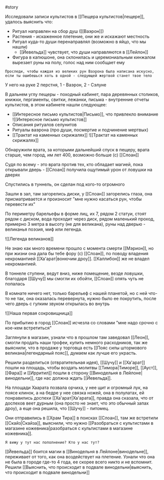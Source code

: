 #story

Исследовали записи культистов в [[Пещера культистов|пещере]], удалось выяснить что:

- Ритуал направлен на сбор душ ([[Ваэрон]])
- Растения - искаженное плетение, они же и искажают местность
- Ритуал куда-то души перенаправлял (возможно в яйцо, что мы нашли)
	- [[Йевельда]] чувствует, что души направляются в [[Лейлон]]
- Фигура в капюшоне, она склонилась и церемониальным кинжалом вырезает руны на полу, голос над ним сообщает ему

```
Проследи, чтобы каждая из великих рун Ваэрона была написана искусно, если ты ошибешься хоть в одной - следующей жертвой станет твое тело
```

У него на руке 2 перстня, 1 - Ваэрон, 2 - Сэлуне

В дальнем углу пещеры - походный кабинет, пара деревянных столиков, книжки, пергаменты, свитки, лежанки, письма - внутренние отчеты культистов, в этом кабинете нашли следующее:

- [[Интересное письмо культистов|Письмо]], что привлекло внимание
	![[Интересное письмо культистов]]
- Описания ритуалов селунитов
- Ритуалы ваэрона (про души, посмертие и подчинение мертвых)
- [[Трактат на каменных скрижалях]]
	![[Трактат на каменных скрижалях]]

Обнаружили врата, за которыми дальнейший спуск в пещеру, врата старше, чем город, им лет 400, возможно больше (с) [[Слоан]]

Судя по всему - это врата против тех, кто обладает магией, пока открывали дверь - [[Слоан]] получила ощутимый урон от ловушки на дверях

Спустились в туннель, он сделан под кого-то огромного

Зашли в зал, там загорелись диски, у [[Слоан]] загорелись глаза, она присматривается и произносит "мне нужно касаться рун, чтобы перевести их"

По периметру барельефы в форме лиц, их 7, рядом 2 статуи, стоят рядом с диском, вода проходит через диск, рядом маленький проход, примерно 3 метра в высоту (не для великана), руны над дверью - великанья поэзия, миф или легенда.

![[Легенда великанов]]

Не знаю как много времени прошло с момента смерти [[Мэрион]], но при жизни она дала бы тебе фору (с) [[Слоан]], по поводу владения некромантией [[Ха'арат|вонючим дроу]]. [[Каллибон]] же не владел некромантией.

В тоннеле ступени, ведут вниз, ниже помещение, везде ловушки, благодаря [[Шучу]] мы смогли их обойти, [[Слоан]] опять чуть не попалась

В комнате ничего нет, только барельеф с нашей планетой, но с ней что-то не так, она оказалась перевернута, нужно было ее покрутить, после чего дверь с гулким звуком открылась во внутрь

![[Наша первая сокровищница]]

По прибытию в город [[Слоан]] исчезла со словами "мне надо срочно с кое-кем встретиться"

Заглянули в магазин, узнали что в прошлом там заведовал [[Леон]], смогли продать наши трофеи, купить немного расходников, так же выяснили, что в продаже у торговца есть [[Пояс силы штормового великана|легендарный пояс]], думаем как лучше его украсть.

Решили разделиться (отвратительная идея), [[Шучу]] и [[Ха'арат]] пошли на площадь, чтобы воздать молитвы [[Тимора|Тиморе]], [[Ауст]], [[Фара]] и [[Ирритил]] пошли в сторону [[Винодельня в Лейлоне|винодельни]], где нас должна ждать [[Йевельда]].

На площади Хаарата позвала орчиха, у нее щит и огромный лук, на поясе клинок, а на бедре у нее связка ножей, она в полулатах, ей понравились доспехи [[Ха'арат|Ха'арата]], правда она сказала, что от доспехов веет дурным (она просто не знает, что это обычный запах дроу), а еще она решила, что [[Шучу]] - питомец.

Они отправились в [[Храм Тира]] в поисках [[Слоан]], там же встретили [[Скайз|Скайза]], выяснили, что нужно [[Разобраться с культистами в магазине кожевника|разобраться с культистами в магазине кожевника]].

```
Я вижу у тут нас пополнение? Кто у нас тут?
```

[[Йевельда]] боится магии в [[Винодельня в Лейлоне|винодельне]], переживает от того, как она воздействует на плетение. Узнали что она не была в городе где-то 4 года, ее скорее всего никто и не вспомнит. Решили [[Выяснить, что происходит в подвале винодельни|выяснить, что происходит в подвале винодельни]]

